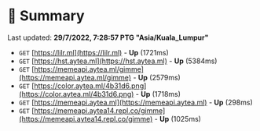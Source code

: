 # 📖 Summary
Last updated: **29/7/2022, 7:28:57 PTG "Asia/Kuala_Lumpur"**

- `GET` [https://lilr.ml](https://lilr.ml) - **Up** (1721ms)
- `GET` [https://hst.aytea.ml](https://hst.aytea.ml) - **Up** (5384ms)
- `GET` [https://memeapi.aytea.ml/gimme](https://memeapi.aytea.ml/gimme) - **Up** (2579ms)
- `GET` [https://color.aytea.ml/4b31d6.png](https://color.aytea.ml/4b31d6.png) - **Up** (1718ms)
- `GET` [https://memeapi.aytea.ml](https://memeapi.aytea.ml) - **Up** (298ms)
- `GET` [https://memeapi.aytea14.repl.co/gimme](https://memeapi.aytea14.repl.co/gimme) - **Up** (1025ms)
